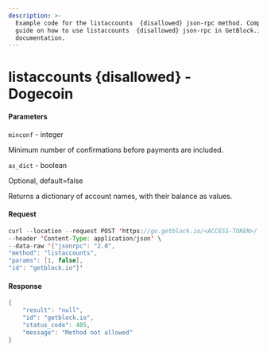 ```yaml
---
description: >-
  Example code for the listaccounts  {disallowed} json-rpc method. Сomplete
  guide on how to use listaccounts  {disallowed} json-rpc in GetBlock.io Web3
  documentation.
---
```


# listaccounts {disallowed} - Dogecoin

#### Parameters

`minconf` - integer

Minimum number of confirmations before payments are included.

`as_dict` - boolean

Optional, default=false

Returns a dictionary of account names, with their balance as values.

#### Request

```java
curl --location --request POST 'https://go.getblock.io/<ACCESS-TOKEN>/' \
--header 'Content-Type: application/json' \
--data-raw '{"jsonrpc": "2.0",
"method": "listaccounts",
"params": [1, false],
"id": "getblock.io"}'
```

#### Response

```java
{
    "result": "null",
    "id": "getblock.io",
    "status_code": 405,
    "message": "Method not allowed"
}
```
